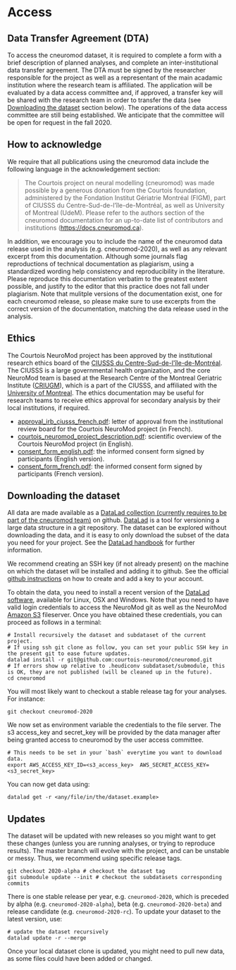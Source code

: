 # Access

## Data Transfer Agreement (DTA)

To access the cneuromod dataset, it is required to complete a form with a brief description of planned analyses, and complete an inter-institutional data transfer agreement. The DTA must be signed by the researcher responsible for the project as well as a representant of the main acadamic institution where the research team is affiliated. The application will be evaluated by a data access committee and, if approved, a transfer key will be shared with the research team in order to transfer the data (see [Downloading the dataset](#Downloading-the-dataset) section below). The operations of the data access committee are still being established. We anticipate that the committee will be open for request in the fall 2020. 

## How to acknowledge

We require that all publications using the cneuromod data include the following language in the acknowledgement section:
> The Courtois project on neural modelling (cneuromod) was made possible by a generous donation from the Courtois foundation, administered by the Fondation Institut Gériatrie Montréal (FIGM), part of CIUSSS du Centre-Sud-de-l’île-de-Montréal, as well as University of Montreal (UdeM). Please refer to the authors section of the cneuromod documentation for an up-to-date list of contributors and institutions (https://docs.cneuromod.ca). 

In addition, we encourage you to include the name of the cneuromod data release used in the analysis (e.g. cneuromod-2020), as well as any relevant excerpt from this documentation. Although some journals flag reproductions of technical documentation as plagiarism, using a standardized wording help consistency and reproducibility in the literature. Please reproduce this documentation verbatim to the greatest extent possible, and justify to the editor that this practice does not fall under plagiarism. Note that mulitple versions of the documentation exist, one for each cneuromod release, so please make sure to use excerpts from the correct version of the documentation, matching the data release used in the analysis. 

## Ethics

The Courtois NeuroMod project has been approved by the institutional research ethics board of the [CIUSSS du Centre-Sud-de-l'île-de-Montréal](https://ciusss-centresudmtl.gouv.qc.ca/propos/services-en-anglais). The CIUSSS is a large governmental health organization, and the core NeuroMod team is based at the Research Centre of the Montreal Geriatric Institute ([CRIUGM](http://www.criugm.qc.ca/en.html)), which is a part of the CIUSSS, and affiliated with the [University of Montreal](https://www.umontreal.ca/). The ethics documentation may be useful for research teams to receive ethics approval for secondary analysis by their local institutions, if required.
  * [approval_irb_ciusss_french.pdf](./_static/ethics/approval_irb_ciusss_french.pdf): letter of approval from the institutional review board for the Courtois NeuroMod project (in French).
  * [courtois_neuromod_project_description.pdf](./_static/ethics/courtois_neuromod_project_description.pdf): scientific overview of the Courtois NeuroMod project (in English).
  * [consent_form_english.pdf](./_static/ethics/consent_form_english.pdf): the informed consent form signed by participants (English version).
  * [consent_form_french.pdf](./_static/ethics/consent_form_french.pdf): the informed consent form signed by participants (French version).

## Downloading the dataset

All data are made available as a [DataLad collection (currently requires to be part of the cneuromod team)](https://github.com/courtois-neuromod/cneuromod) on github.
[DataLad](https://www.datalad.org/) is a tool for versioning a large data structure in a git repository. The dataset can be explored without downloading the data, and it is easy to only download the subset of the data you need for your project.
See the [DataLad handbook](http://handbook.datalad.org/en/latest/) for further information.

We recommend creating an SSH key (if not already present) on the machine on which the dataset will be installed and adding it to github. See the official [github instructions](https://help.github.com/en/enterprise/2.15/user/articles/adding-a-new-ssh-key-to-your-github-account) on how to create and add a key to your account.

To obtain the data, you need to install a recent version of the [DataLad software](http://handbook.datalad.org/en/latest/intro/installation.html), available for Linux, OSX and Windows. Note that you need to have valid login credentials to access the NeuroMod git as well as the NeuroMod [Amazon S3](https://aws.amazon.com/s3) fileserver. Once you have obtained these credentials, you can proceed as follows in a terminal:
```
# Install recursively the dataset and subdataset of the current project.
# If using ssh git clone as follow, you can set your public SSH key in the present git to ease future updates.
datalad install -r git@github.com:courtois-neuromod/cneuromod.git
# If errors show up relative to .heudiconv subdataset/submodule, this is OK, they are not published (will be cleaned up in the future).
cd cneuromod
```
You will most likely want to checkout a stable release tag for your analyses. For instance:
```
git checkout cneuromod-2020
```
We now set as environment variable the credentials to the file server. The s3 access_key and secret_key will be provided by the data manager after being granted access to cneuromod by the user access committee.
```
# This needs to be set in your `bash` everytime you want to download data.
export AWS_ACCESS_KEY_ID=<s3_access_key>  AWS_SECRET_ACCESS_KEY=<s3_secret_key>
```
You can now get data using:
```
datalad get -r <any/file/in/the/dataset.example>
```

## Updates

The dataset will be updated with new releases so you might want to get these changes (unless you are running analyses, or trying to reproduce results). The master branch will evolve with the project, and can be unstable or messy.
Thus, we recommend using specific release tags.

```
git checkout 2020-alpha # checkout the dataset tag
git submodule update --init # checkout the subdatasets corresponding commits
```

There is one stable release per year, e.g. `cneuromod-2020`, which is preceded by alpha (e.g. `cneuromod-2020-alpha`), beta (e.g. `cneuromod-2020-beta`) and release candidate (e.g. `cneuromod-2020-rc`). To update your dataset to the latest version, use:

```
# update the dataset recursively
datalad update -r --merge

```
Once your local dataset clone is updated, you might need to pull new data, as some files could have been added or changed.
